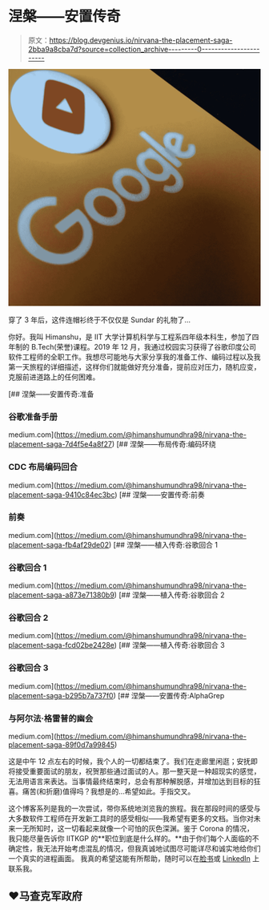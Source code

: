 # 涅槃——安置传奇

> 原文：<https://blog.devgenius.io/nirvana-the-placement-saga-2bba9a8cba7d?source=collection_archive---------0----------------------->

![](img/f90955850e6e3de9b9f4ab2aff0365ee.png)

穿了 3 年后，这件连帽衫终于不仅仅是 Sundar 的礼物了…

你好。我叫 Himanshu，是 IIT 大学计算机科学与工程系四年级本科生，参加了四年制的 B.Tech(荣誉)课程。2019 年 12 月，我通过校园实习获得了谷歌印度公司软件工程师的全职工作。我想尽可能地与大家分享我的准备工作、编码过程以及我第一天旅程的详细描述，这样你们就能做好充分准备，提前应对压力，随机应变，克服前进道路上的任何困难。

[](https://medium.com/@himanshumundhra98/nirvana-the-placement-saga-7d4f5e4a8f27) [## 涅槃——安置传奇:准备

### 谷歌准备手册

medium.com](https://medium.com/@himanshumundhra98/nirvana-the-placement-saga-7d4f5e4a8f27) [](https://medium.com/@himanshumundhra98/nirvana-the-placement-saga-9410c84ec3bc) [## 涅槃——布局传奇:编码环绕

### CDC 布局编码回合

medium.com](https://medium.com/@himanshumundhra98/nirvana-the-placement-saga-9410c84ec3bc) [](https://medium.com/@himanshumundhra98/nirvana-the-placement-saga-fb4af29de02) [## 涅槃——安置传奇:前奏

### 前奏

medium.com](https://medium.com/@himanshumundhra98/nirvana-the-placement-saga-fb4af29de02) [](https://medium.com/@himanshumundhra98/nirvana-the-placement-saga-a873e71380b9) [## 涅槃——植入传奇:谷歌回合 1

### 谷歌回合 1

medium.com](https://medium.com/@himanshumundhra98/nirvana-the-placement-saga-a873e71380b9) [](https://medium.com/@himanshumundhra98/nirvana-the-placement-saga-fcd02be2428e) [## 涅槃——植入传奇:谷歌回合 2

### 谷歌回合 2

medium.com](https://medium.com/@himanshumundhra98/nirvana-the-placement-saga-fcd02be2428e) [](https://medium.com/@himanshumundhra98/nirvana-the-placement-saga-b295b7a737f0) [## 涅槃——植入传奇:谷歌回合 3

### 谷歌回合 3

medium.com](https://medium.com/@himanshumundhra98/nirvana-the-placement-saga-b295b7a737f0) [](https://medium.com/@himanshumundhra98/nirvana-the-placement-saga-89f0d7a99845) [## 涅槃——安置传奇:AlphaGrep

### 与阿尔法·格雷普的幽会

medium.com](https://medium.com/@himanshumundhra98/nirvana-the-placement-saga-89f0d7a99845) 

这是中午 12 点左右的时候，我个人的一切都结束了。我们在走廊里闲逛；安抚即将接受重要面试的朋友，祝贺那些通过面试的人。那一整天是一种超现实的感觉，无法用语言来表达。当事情最终结束时，总会有那种解脱感，并增加达到目标的狂喜。痛苦(和折磨)值得吗？我想是的…希望如此。手指交叉。

这个博客系列是我的一次尝试，带你系统地浏览我的旅程。我在那段时间的感受与大多数软件工程师在开发新工具时的感受相似——我希望有更多的文档。当你对未来一无所知时，这一切看起来就像一个可怕的灰色深渊。鉴于 Corona 的情况，我只能尽量告诉你 IITKGP 的**职位到底是什么样的。**由于你们每个人面临的不确定性，我无法开始考虑混乱的情况，但我真诚地试图尽可能详尽和诚实地给你们一个真实的进程画面。
我真的希望这能有所帮助，随时可以在[脸书](https://www.facebook.com/shmundhra)或 [LinkedIn](https://www.linkedin.com/in/shmundhra/) 上联系我。

## ❤马查克军政府